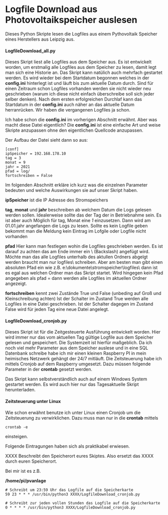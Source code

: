 # Logfile Download aus Photovoltaikspeicher auslesen
Dieses Python Skripte lesen die Logfiles aus einem Pythovoltaik Speicher eines Herstellers aus Leipzig aus.

#### LogfileDownload_all.py

Dieses Skript liest alle Logfiles aus dem Speicher aus. Es ist entwickelt worden, um erstmalig alle Logfiles aus dem Speicher zu lesen, damit legt man sich eine Historie an. Das Skript kann natülich auch mehrfach gestartet werden. Es wird wieder bei dem Startdatum begonnen welches in der **config.ini** hinterlegt ist und läuft bis zum aktuelle Datum durch. Sind für einen Zeitraum schon Logfiles vorhanden werden sie nicht wieder neu geschrieben (warum ich diese nicht einfach überschreibe soll sich jeder selber denken). Nach dem ersten erfolgreichen Durchlaf kann das Startdatum in der **config.ini** auch näher an das aktuelle Datum herranrücken. Wir haben die vergangenen Logfiles ja schon.

Ich habe schon die **config.ini** im vorherigen Abschnitt erwähnt. Aber was macht diese Datei eigentlich? Die **config.ini** ist eine einfache Art und weise Skripte anzupassen ohne den eigentlichen Quellcode anzupassen.

Der Aufbau der Datei sieht dann so aus:

```
[conf]
ipSpeicher = 192.168.178.10
tag = 3
monat = 9
jahr = 2021
pfad = log/
fortschreiben = False
```

Im folgenden Abschnitt erkläre ich kurz was die einzelnen Parameter bedeuten und welche Auswirkungen sie auf unser Skript haben.

**ipSpeicher** ist die IP Adresse des Stromspeichers

**tag**, **monat** und **jahr** beschreiben ab welchem Datum die Logs gelesen werden sollen. Idealerweise sollte das der Tag der in Betriebnahme sein. Es ist aber auch Möglich für tag, Monat eine *1* einzusetzen. Dann wird am 01.01.jahr angefangen die Logs zu lesen. Sollte es kein Logfile geben bekommt man die Meldung kein Eintrag im Lofgile oder Logfile nicht vorhanden

**pfad** Hier kann man festlegen wohin die Logfiles geschrieben werden. Es ist darauf zu achten das am Ende immer ein    \ (Backslash) angefügt wird. Möchte man das alle Logfiles unterhalb des aktullen Ordners abgelgt werden braucht man nur logfiles\ schreiben. Aber am besten man gibt einen absoluten Pfad ein wie z.B. e:\dokumente\stromspeicher\logfiles\ dann ist es egal aus welchen Ordner man das Skript startet. Wird hingegen kein Pfad angegeben als pfad = dann werden alle Logfiles im aktuellen Ordner angezeigt.

**fortschreiben** kennt zwei Zustände True und False (unbeding auf Groß und Kleinschreibung achten)
Ist der Schalter im Zustand True werden alle Logfiles in eine Datei geschrieben. Ist der Schalter dagegen im Zustand False wird für jeden Tag eine neue Datei angelegt.

#### LogfileDownload_cronjob.py

Dieses Skript ist für die Zeitgesteuerte Ausführung entwickelt worden. Hier wird immer nur das vom aktuellen Tag gültige Logfile aus dem Speicher gelesen und gespeichert. Die Systemzeit ist hierfür maßgeblich. 
Da ich noch viel mehr Parameter aus dem Speicher auslese und in eine SQL Datenbank schreibe habe ich mir einen kleinen Raspberry PI in mein heimisches Netzwerk gehängt der 24/7 mitläuft. Die Zeitsteuerung habe ich mittels Cronjob auf dem Raspberry umgesetzt. Dazu müssen folgende Parameter in der **crontab** gesetzt werden.

Das Skript kann selbstverständlich auch auf einem Windows System gestartet werden. Es wird auch hier nur das Tagesaktuelle Skript herunterladen.

#### Zeitsteuerung unter Linux

Wie schon erwähnt benutze ich unter Linux einen Cronjob um die Zeitsteuerung zu verwirklichen. Dazu muss man nur in die **crontab** mittels 

```
crontab -e
```

einsteigen. 

Folgende Eintragungen haben sich als praktikabel erwiesen.

XXXX Beschreibt den Speicherort eures Skiptes. Also ersetzt das XXXX durch euren Speicherort.

Bei mir ist es z.B.

**/home/pi/pvanlage**

```
# Schreibt um 23:59 Uhr das Logfile auf die Speicherkarte
59 23 * * * /usr/bin/python3 XXXX/LogfileDownload_cronjob.py

# Schreibt zur jeden vollen Stunden das Logfile auf die Speicherkarte
0 * * * * /usr/bin/python3 XXXX/LogfileDownload_cronjob.py
```


